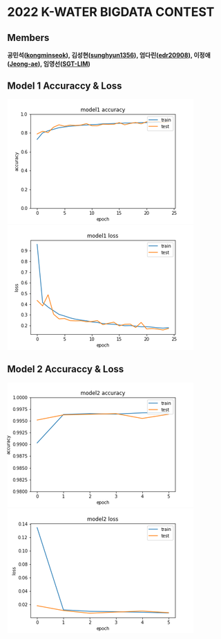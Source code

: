 # 2022 K-WATER BIGDATA CONTEST
## Members 
**공민석([kongminseok](https://github.com/kongminseok)), 김성현([sunghyun1356](https://github.com/sunghyun1356)), 엄다린([edr20908](https://github.com/edr20908)), 이정애([Jeong-ae](https://github.com/Jeong-ae)), 임영선([SGT-LIM](https://github.com/SGT-LIM))**

## Model 1 Accuraccy & Loss
<img src="./image/model1_accuracy.png">
<img src="./image/model1_loss.png">

## Model 2 Accuraccy & Loss
<img src="./image/model2_accuracy.png">
<img src="./image/model2_loss.png">
